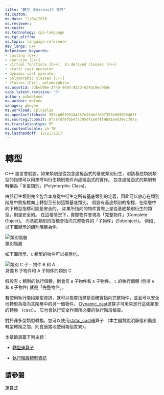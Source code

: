 ```yaml
---
title: "轉型 |Microsoft 文件"
ms.custom: 
ms.date: 11/04/2016
ms.reviewer: 
ms.suite: 
ms.technology: cpp-language
ms.tgt_pltfrm: 
ms.topic: language-reference
dev_langs: C++
helpviewer_keywords:
- casting [C++]
- coercion [C++]
- virtual functions [C++], in derived classes [C++]
- static cast operator
- dynamic cast operator
- polymorphic classes [C++]
- classes [C++], polymorphism
ms.assetid: 3dbeb06e-2f4b-4693-832d-624bc8ec95de
caps.latest.revision: "6"
author: mikeblome
ms.author: mblome
manager: ghogen
ms.workload: cplusplus
ms.openlocfilehash: 9974b86f99164257e854bffd07393b96998040ff
ms.sourcegitcommit: 8fa8fdf0fbb4f57950f1e8f4f9b81b4d39ec7d7a
ms.translationtype: MT
ms.contentlocale: zh-TW
ms.lasthandoff: 12/21/2017
---
```

# <a name="casting"></a>轉型
C++ 語言會假設，如果類別是從包含虛擬函式的基底類別衍生，則該基底類別類型的指標可以用來呼叫衍生類別物件內虛擬函式的實作。 包含虛擬函式的類別有時稱為「多型類別」(Polymorphic Class)。  
  
 由於衍生類別完全包含本身從中衍生之所有基底類別的定義，因此可以放心在類別階層中將指標向上轉型至任何這類基底類別。 假設有基底類別的指標，在階層中向下轉型指標可能是安全的。 如果所指向的物件實際上是從基底類別衍生的類型，則是安全的。 在這種情況下，實際物件會視為「完整物件」(Complete Object)。 而基底類別的指標會指向完整物件的「子物件」(Subobject)。 例如，以下圖顯示的類別階層為例。  
  
 ![類別階層](../cpp/media/vc38zz1.gif "vc38ZZ1")  
類別階層  
  
 如下圖所示，`C` 類型的物件可以視覺化。  
  
 ![類別 C 子 &#45; 物件 B 和 A](../cpp/media/vc38zz2.gif "vc38ZZ2")  
具備 B 子物件和 A 子物件的類別 C  
  
 假設有 `C` 類別的執行個體，則會有 `B` 子物件和 `A` 子物件。 `C` 的執行個體 (包括 `A` 和 `B` 子物件) 就是「完整物件」。  
  
 若使用執行階段類型資訊，就可以檢查指標是否確實指向完整物件，並且可以安全地轉型為指向其階層中的另一個物件。 [Dynamic_cast](../cpp/dynamic-cast-operator.md)運算子可用來進行這些類型的轉換 （cast）。 它也會執行安全作業所必要的執行階段檢查。  
  
 對於非多型類型轉換，您可以使用[static_cast](../cpp/static-cast-operator.md)運算子 （本主題將說明靜態和動態轉型轉換之間，則會適當地使用每個差異）。  
  
 本章節涵蓋下列主題：  
  
-   [轉型運算子](../cpp/casting-operators.md)  
  
-   [執行階段類型資訊](../cpp/run-time-type-information.md)  
  
## <a name="see-also"></a>請參閱  
 [運算式](../cpp/expressions-cpp.md)